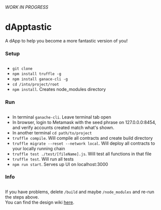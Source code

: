 *WORK IN PROGRESS*

# dApptastic
A dApp to help you become a more fantastic version of you!

### Setup <h2>
* `git clone`
* `npm install truffle -g`
* `npm install ganace-cli -g`
* `cd /into/project/root`
* `npm install`. Creates node_modules directory

### Run <h2>
* In terminal `ganache-cli`. Leave terminal tab open
* In browser, login to Metamask with the seed phrase on 127.0.0.0:8454, and verify accounts created match what's shown.
* In another terminal `cd path/to/project`
* `truffle compile`. Will compile all contracts and create build directory
* `truffle migrate --reset --network local`. Will deploy all contracts to your locally running chain
* `truffle test ./test/[fileName].js`. Will test all functions in that file
* `truffle test`. Will run all tests
* `npm run start`. Serves up UI on localhost:3000

### Info <h2>
If you have problems, delete `/build` and maybe `/node_modules` and re-run the steps above.\
You can find the design wiki [here](https://github.com/whymani005/dApptastic/wiki).
